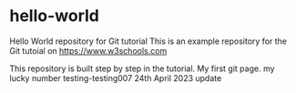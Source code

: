 # hello-world
Hello World repository for Git tutorial
This is an example repository for the Git tutoial on https://www.w3schools.com

This repository is built step by step in the tutorial.
My first git page.
my lucky number
testing-testing007
24th April 2023 update
